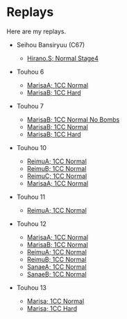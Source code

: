# Replays
Here are my replays.

- Seihou Bansiryuu (C67)
  - [Hirano.S; Normal Stage4](./bsr_44.rep)

- Touhou 6
  - [MarisaA; 1CC Normal](th6_01.rpy)
  - [MarisaB; 1CC Hard](th6_03.rpy)
- Touhou 7
  - [MarisaB; 1CC Normal No Bombs](th7_06.rpy)
  - [MarisaB; 1CC Normal](th7_01.rpy)
  - [MarisaB; 1CC Hard](th7_09.rpy)
- Touhou 10
  - [ReimuA; 1CC Normal](th10_03.rpy)
  - [ReimuB; 1CC Normal](th10_02.rpy)
  - [ReimuC; 1CC Normal](th10_01.rpy)
  - [MarisaA; 1CC Normal](th10_04.rpy)
- Touhou 11
  - [ReimuA; 1CC Normal](th11_03.rpy)
- Touhou 12
  - [MarisaA; 1CC Normal](th12_01.rpy)
  - [MarisaB; 1CC Normal](th12_04.rpy)
  - [ReimuA; 1CC Normal](th12_02.rpy)
  - [ReimuB; 1CC Normal](th12_03.rpy)
  - [SanaeA; 1CC Normal](th12_05.rpy)
  - [SanaeB; 1CC Normal](th12_06.rpy)
- Touhou 13
  - [Marisa; 1CC Normal](th13_02.rpy)
  - [Marisa; 1CC Hard](th13_03.rpy)
